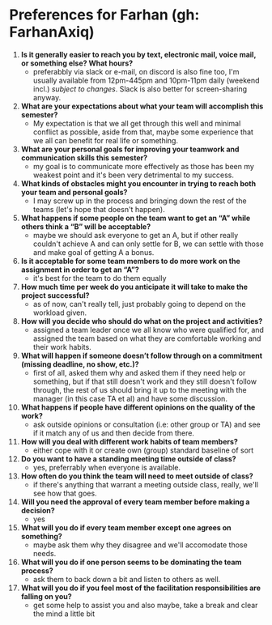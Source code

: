 # Preferences for Farhan (gh: FarhanAxiq)

1. __Is it generally easier to reach you by text, electronic mail, voice mail, or something else?  What hours?__ 
   * preferabbly via slack or e-mail, on discord is also fine too, I'm usually available from 12pm-445pm and 10pm-11pm daily (weekend incl.) *subject to changes*.
    Slack is also better for screen-sharing anyway.
1. __What are your expectations about what your team will accomplish this semester?__ 
   * My expectation is that we all get through this well and minimal conflict as possible, aside from that, maybe some experience that we all can benefit for real life or something.
1. __What are your personal goals for improving your teamwork and communication skills this semester?__ 
   * my goal is to communicate more effectively as those has been my weakest point and it's been very detrimental to my success.
1. __What kinds of obstacles might you encounter in trying to reach both your team and personal goals?__ 
   * I may screw up in the process and bringing down the rest of the teams (let's hope that doesn't happen). 
1. __What happens if some people on the team want to get an “A” while others think a “B” will be acceptable?__ 
   * maybe we should ask everyone to get an A, but if other really couldn't achieve A and can only settle for B, we can settle with those and make goal of getting A a bonus.
1. __Is it acceptable for some team members to do more work on the assignment in order to get an “A”?__ 
   * it's best for the team to do them equally 
1. __How much time per week do you anticipate it will take to make the project successful?__ 
   * as of now, can't really tell, just probably going to depend on the workload given.
1. __How will you decide who should do what on the project and activities?__ 
   * assigned a team leader once we all know who were qualified for, and assigned the team based on what they are comfortable working and their work habits.
1. __What will happen if someone doesn’t follow through on a commitment (missing deadline, no show, etc.)?__ 
   * first of all, asked them why and asked them if they need help or something, but if that still doesn't work and they still doesn't follow through, the rest of us should bring it up to the meeting with the manager (in this case TA et al) and have some discussion.
1. __What happens if people have different opinions on the quality of the work?__ 
   * ask outside opinions or consultation (i.e: other group or TA) and see if it match any of us and then decide from there.
1. __How will you deal with different work habits of team members?__ 
   * either cope with it or create own (group) standard baseline of sort
1. __Do you want to have a standing meeting time outside of class?__ 
   * yes, preferrably when everyone is available.
1. __How often do you think the team will need to meet outside of class?__ 
   * if there's anything that warrant a meeting outside class, really, we'll see how that goes.
1. __Will you need the approval of every team member before making a decision?__ 
   * yes
1. __What will you do if every team member except one agrees on something?__ 
   * maybe ask them why they disagree and we'll accomodate those needs.
1. __What will you do if one person seems to be dominating the team process?__ 
   * ask them to back down a bit and listen to others as well.
1. __What will you do if you feel most of the facilitation responsibilities are falling on you?__ 
   * get some help to assist you and also maybe, take a break and clear the mind a little bit